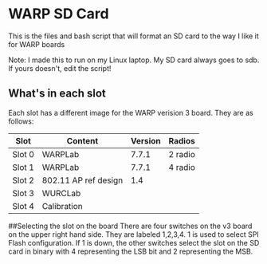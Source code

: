 # WARP SD Card
This is the files and bash script that will format an SD card to the way I like it for WARP boards

Note: I made this to run on my Linux laptop. My SD card always goes to sdb. If yours doesn't, edit the script!

## What's in each slot
Each slot has a different image for the WARP verision 3 board. They are as follows:

Slot | Content | Version | Radios |
--- | --- | --- | --- |
Slot 0 | WARPLab | 7.7.1 | 2 radio |
Slot 1 | WARPLab | 7.7.1 | 4 radio |
Slot 2 | 802.11 AP ref design | 1.4 | |
Slot 3 | WURCLab |  | |
Slot 4 | Calibration| | |

##Selecting the slot on the board
There are four switches on the v3 board on the upper right hand side. They are labeled 1,2,3,4.  1 is used to select SPI Flash configuration. If 1 is down, the other switches select the slot on the SD card in binary with 4 representing the LSB bit and 2 representing the MSB.
